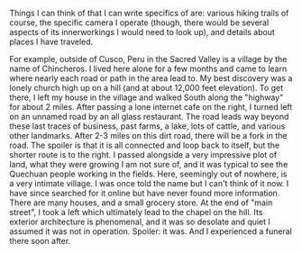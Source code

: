 Things I can think of that I can write specifics of are: various hiking trails of course, the specific camera I operate (though, there would be several aspects of its innerworkings I would need to look up), and details about places I have traveled. 

For example, outside of Cusco, Peru in the Sacred Valley is a village by the name of Chincheros. I lived here alone for a few months and came to learn where nearly each road or path in the area lead to. My best discovery was a lonely church high up on a hill (and at about 12,000 feet elevation). To get there, I left my house in the village and walked South along the "highway" for about 2 miles. After passing a lone internet cafe on the right, I turned left on an unnamed road by an all glass restaurant. The road leads way beyond these last traces of business, past farms, a lake, lots of cattle, and various other landmarks. After 2-3 miles on this dirt road, there will be a fork in the road. The spoiler is that it is all connected and loop back to itself, but the shorter route is to the right. I passed alongside a very impressive plot of land, what they were growing I am not sure of, and it was typical to see the Quechuan people working in the fields. Here, seemingly out of nowhere, is a very intimate village. I was once told the name but I can't think of it now. I have since searched for it online but have never found more information. There are many houses, and a small grocery store. At the end of "main street", I took a left which ultimately lead to the chapel on the hill. Its exterior architecture is phenomenal, and it was so desolate and quiet I assumed it was not in operation. Spoiler: it was. And I experienced a funeral there soon after. 
